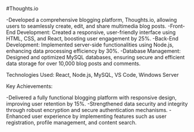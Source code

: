 #Thoughts.io

-Developed a comprehensive blogging platform, Thoughts.io, allowing users to seamlessly create, edit, and share multimedia blog posts.
-Front-End Development: Created a responsive, user-friendly interface using HTML, CSS, and React, boosting user engagement by 25%.
-Back-End Development: Implemented server-side functionalities using Node.js, enhancing data processing efficiency by 30%.
-Database Management: Designed and optimized MySQL databases, ensuring secure and efficient data storage for over 10,000 blog posts and comments.

Technologies Used: React, Node.js, MySQL, VS Code, Windows Server

Key Achievements:

-Delivered a fully functional blogging platform with responsive design, improving user retention by 15%.
-Strengthened data security and integrity through robust encryption and secure authentication mechanisms.
-Enhanced user experience by implementing features such as user registration, profile management, and content search.
